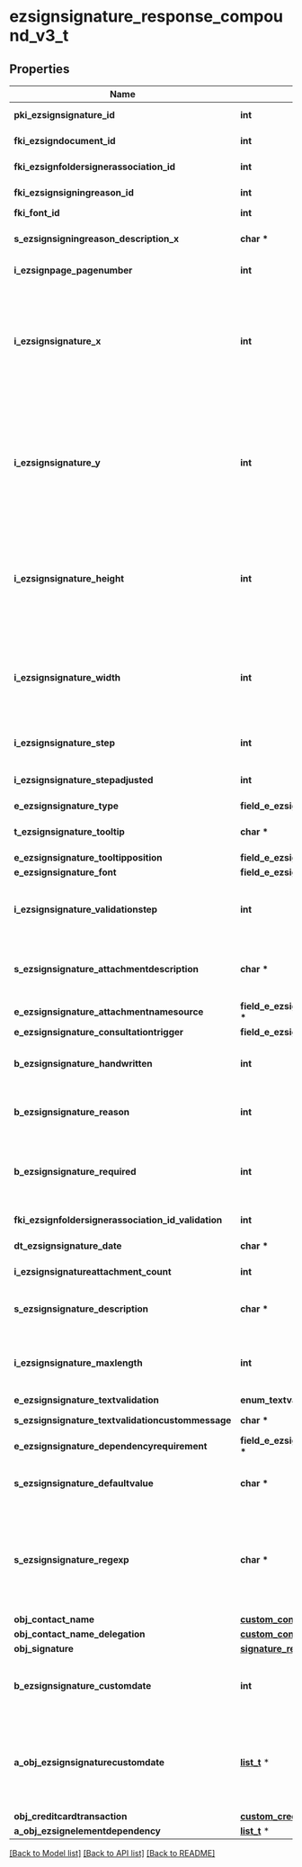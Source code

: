 # ezsignsignature_response_compound_v3_t

## Properties
Name | Type | Description | Notes
------------ | ------------- | ------------- | -------------
**pki_ezsignsignature_id** | **int** | The unique ID of the Ezsignsignature | 
**fki_ezsigndocument_id** | **int** | The unique ID of the Ezsigndocument | 
**fki_ezsignfoldersignerassociation_id** | **int** | The unique ID of the Ezsignfoldersignerassociation | 
**fki_ezsignsigningreason_id** | **int** | The unique ID of the Ezsignsigningreason | [optional] 
**fki_font_id** | **int** | The unique ID of the Font | [optional] 
**s_ezsignsigningreason_description_x** | **char \*** | The description of the Ezsignsigningreason in the language of the requester | [optional] 
**i_ezsignpage_pagenumber** | **int** | The page number in the Ezsigndocument | 
**i_ezsignsignature_x** | **int** | The X coordinate (Horizontal) where to put the Ezsignsignature on the page.  Coordinate is calculated at 100dpi (dot per inch). So for example, if you want to put the Ezsignsignature 2 inches from the left border of the page, you would use \&quot;200\&quot; for the X coordinate. | 
**i_ezsignsignature_y** | **int** | The Y coordinate (Vertical) where to put the Ezsignsignature on the page.  Coordinate is calculated at 100dpi (dot per inch). So for example, if you want to put the Ezsignsignature 3 inches from the top border of the page, you would use \&quot;300\&quot; for the Y coordinate. | 
**i_ezsignsignature_height** | **int** | The height of the Ezsignsignature.  Size is calculated at 100dpi (dot per inch). So for example, if you want the Ezsignsignature to have an height of 2 inches, you would use \&quot;200\&quot; for the iEzsignsignatureHeight. | [optional] 
**i_ezsignsignature_width** | **int** | The width of the Ezsignsignature.  Size is calculated at 100dpi (dot per inch). So for example, if you want the Ezsignsignature to have a width of 2 inches, you would use \&quot;200\&quot; for the iEzsignsignatureWidth. | [optional] 
**i_ezsignsignature_step** | **int** | The step when the Ezsignsigner will be invited to sign | 
**i_ezsignsignature_stepadjusted** | **int** | The step when the Ezsignsigner will be invited to sign | [optional] 
**e_ezsignsignature_type** | **field_e_ezsignsignature_type_t \*** |  | 
**t_ezsignsignature_tooltip** | **char \*** | A tooltip that will be presented to Ezsignsigner about the Ezsignsignature | [optional] 
**e_ezsignsignature_tooltipposition** | **field_e_ezsignsignature_tooltipposition_t \*** |  | [optional] 
**e_ezsignsignature_font** | **field_e_ezsignsignature_font_t \*** |  | [optional] 
**i_ezsignsignature_validationstep** | **int** | The step when the Ezsignsigner will be invited to validate the Ezsignsignature of eEzsignsignatureType Attachments | [optional] 
**s_ezsignsignature_attachmentdescription** | **char \*** | The description attached to the attachment name added in Ezsignsignature of eEzsignsignatureType Attachments | [optional] 
**e_ezsignsignature_attachmentnamesource** | **field_e_ezsignsignature_attachmentnamesource_t \*** |  | [optional] 
**e_ezsignsignature_consultationtrigger** | **field_e_ezsignsignature_consultationtrigger_t \*** |  | [optional] 
**b_ezsignsignature_handwritten** | **int** | Whether the Ezsignsignature must be handwritten or not when eEzsignsignatureType &#x3D; Signature. | [optional] 
**b_ezsignsignature_reason** | **int** | Whether the Ezsignsignature must include a reason or not when eEzsignsignatureType &#x3D; Signature. | [optional] 
**b_ezsignsignature_required** | **int** | Whether the Ezsignsignature is required or not. This field is relevant only with Ezsignsignature with eEzsignsignatureType &#x3D; Attachments, Text or Textarea. | [optional] 
**fki_ezsignfoldersignerassociation_id_validation** | **int** | The unique ID of the Ezsignfoldersignerassociation | [optional] 
**dt_ezsignsignature_date** | **char \*** | The date the Ezsignsignature was signed | [optional] 
**i_ezsignsignatureattachment_count** | **int** | The count of Ezsignsignatureattachment | [optional] 
**s_ezsignsignature_description** | **char \*** | The value entered while signing Ezsignsignature of eEzsignsignatureType **City**, **FieldText** and **FieldTextarea** | [optional] 
**i_ezsignsignature_maxlength** | **int** | The maximum length for the value in the Ezsignsignature  This can only be set if eEzsignsignatureType is **FieldText** or **FieldTextarea** | [optional] 
**e_ezsignsignature_textvalidation** | **enum_textvalidation_t \*** |  | [optional] 
**s_ezsignsignature_textvalidationcustommessage** | **char \*** | Description of validation rule. Show by signatory. | [optional] 
**e_ezsignsignature_dependencyrequirement** | **field_e_ezsignsignature_dependencyrequirement_t \*** |  | [optional] 
**s_ezsignsignature_defaultvalue** | **char \*** | The default value for the Ezsignsignature  You can use the codes below and they will be replaced at signature time.    | Code | Description | Example | | ------------------------- | ------------ | ------------ | | {sUserFirstname} | The first name of the contact | John | | {sUserLastname} | The last name of the contact | Doe | | {sUserJobtitle} | The job title | Sales Representative | | {sCompany} | Company name | eZmax Solutions Inc. | | {sEmailAddress} | The email address | email@example.com | | {sPhoneE164} | A phone number in E.164 Format | +15149901516 | | {sPhoneE164Cell} | A phone number in E.164 Format | +15149901516 | | [optional] 
**s_ezsignsignature_regexp** | **char \*** | A regular expression to indicate what values are acceptable for the Ezsignsignature.  This can only be set if eEzsignsignatureType is **FieldText** or **FieldTextarea** and eEzsignsignatureTextvalidation is **Custom** | [optional] 
**obj_contact_name** | [**custom_contact_name_response_t**](custom_contact_name_response.md) \* |  | 
**obj_contact_name_delegation** | [**custom_contact_name_response_t**](custom_contact_name_response.md) \* |  | [optional] 
**obj_signature** | [**signature_response_compound_t**](signature_response_compound.md) \* |  | [optional] 
**b_ezsignsignature_customdate** | **int** | Whether the Ezsignsignature has a custom date format or not. (Only possible when eEzsignsignatureType is **Name** or **Handwritten**) | [optional] 
**a_obj_ezsignsignaturecustomdate** | [**list_t**](ezsignsignaturecustomdate_response_compound_v2.md) \* | An array of custom date blocks that will be filled at the time of signature.  Can only be used if bEzsignsignatureCustomdate is true.  Use an empty array if you don&#39;t want to have a date at all. | [optional] 
**obj_creditcardtransaction** | [**custom_creditcardtransaction_response_t**](custom_creditcardtransaction_response.md) \* |  | [optional] 
**a_obj_ezsignelementdependency** | [**list_t**](ezsignelementdependency_response_compound.md) \* |  | [optional] 

[[Back to Model list]](../README.md#documentation-for-models) [[Back to API list]](../README.md#documentation-for-api-endpoints) [[Back to README]](../README.md)



